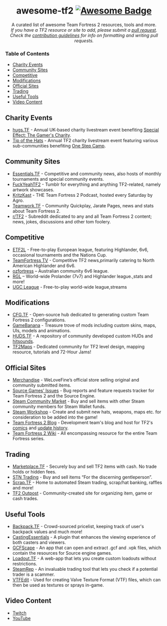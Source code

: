 <h1 align="center">
awesome-tf2  <a href="https://github.com/sindresorhus/awesome"><img alt="Awesome Badge" src="https://cdn.rawgit.com/sindresorhus/awesome/d7305f38d29fed78fa85652e3a63e154dd8e8829/media/badge.svg"></a><br> 
</h1>

<p align="center">
A curated list of awesome Team Fortress 2 resources, tools and more.<br>  
<i>If you have a TF2 resource or site to add, please submit a <a href="https://github.com/CriticalFlaw/awesome-tf2/pulls">pull request</a>.</br> Check the <a href="code-of-conduct.md">contribution guidelines</a> for info on formatting and writing pull requests.</i> 
</p>

### Table of Contents
- [Charity Events](#charity-events)
- [Community Sites](#community-sites)
- [Competitive](#competitive)
- [Modifications](#modifications)
- [Official Sites](#official-sites)
- [Trading](#trading)
- [Useful Tools](#useful-tools)
- [Video Content](#video-content)

## Charity Events
- [hugs.TF](https://hugs.tf/) - Annual UK-based charity livestream event benefiting [Special Effect: The Gamer's Charity](https://www.specialeffect.org.uk).
- [Tip of the Hats](https://tipofthehats.org) - Annual TF2 charity livestream event featuring various sub-communities benefiting [One Step Camp](http://www.onestepcamp.org/).

## Community Sites
- [Essentials.TF](https://www.essentials.tf) - Competitive and community news, also hosts of monthly tournaments and special community events.
- [FuckYeahTF2](https://www.fuckyeahtf2.tumblr.com) - Tumblr for everything and anything TF2-related, namely artwork showcases.
- [KritzKast](https://kritzkast.com) - THE Team Fortress 2 Podcast, hosted every Saturday by Agro.
- [Teamwork.TF](https://www.teamwork.tf) - Community Quickplay, Jarate Pages, news and stats about Team Fortress 2.
- [r/TF2](https://www.reddit.com/r/tf2/) - Subreddit dedicated to any and all Team Fortress 2 content; news, jokes, discussions and other tom foolery.

## Competitive
- [ETF2L](https://www.etf2l.org) - Free-to-play European league, featuring Highlander, 6v6, occasional tournaments and the Nations Cup.
- [TeamFortress TV](https://www.teamfortress.tv) - Competitive TF2 news,primarily catering to North American Highlander and 6v6.
- [ozfortress](http://ozfortress.com) – Australian community 6v6 league.
- [RGL](http://rgl.gg) – World-wide Prolander (7v7) and Highlander league.,stats and more!
- [UGC League](https://www.ugcleague.com) - Free-to-play world-wide league,streams

## Modifications
- [CFG.TF](https://www.cfg.tf) - Open-source hub dedicated to generating custom Team Fortress 2 configurations.
- [GameBanana](https://www.gamebanana.com/games/297) - Treasure trove of mods including custom skins, maps, UIs, models and animations. 
- [HUDS.TF](https://huds.tf/forum/forumdisplay.php?fid=25) - A repository of community developed custom HUDs and [hitsounds](https://huds.tf/forum/forumdisplay.php?fid=27).
- [TF2Maps](https://www.tf2maps.net) - Dedicated community for TF2 level design, mapping resource, tutorials and 72-Hour Jams!

## Official Sites
- [Merchandise](https://valvestore.forfansbyfans.com/title/team-fortress-2.html) - WeLoveFine’s official store selling original and community submitted items.
- [Source Games' Issues](https://github.com/ValveSoftware/Source-1-Games/issues) - Bug reports and feature requests tracker for Team Fortress 2 and the Source Engine.
- [Steam Community Market](https://steamcommunity.com/market/search?appid=440) - Buy and sell items with other Steam community members for Steam Wallet funds.
- [Steam Workshop](https://steamcommunity.com/workshop/browse/?appid=440) - Create and submit new hats, weapons, maps etc. for consideration to be added into the game!
- [Team Fortress 2 Blog](https://www.teamfortress.com) - Development team's blog and host for TF2's [comics](https://www.teamfortress.com/comics) and [update history](https://www.teamfortress.com/history).
- [Team Fortress 2 Wiki](https://wiki.teamfortress.com) - All encompassing resource for the entire Team Fortress series.

## Trading
- [Marketplace.TF](https://www.marketplace.tf) - Securely buy and sell TF2 items with cash. No trade holds or hidden fees.
- [STN Trading](https://stntrading.eu) - Buy and sell items “For the discerning gentleperson”.
- [Scrap.TF](https://www.scrap.tf) - Home to automated Steam trading, scrap/hat banking, raffles and more!
- [TF2 Outpost](https://www.tf2outpost.com) - Community-created site for organizing item, game or cash trades.

## Useful Tools
- [Backpack.TF](https://www.backpack.tf) - Crowd-sourced pricelist, keeping track of user's backpack values and much more!
- [CastingEssentials](https://github.com/PazerOP/CastingEssentials) - A plugin that enhances the viewing experience of both casters and viewers.
- [GCFScape](http://nemesis.thewavelength.net/?p=26) - An app that can open and extract .gcf and .vpk files, which contain the  resources for Source engine games.
- [Loadout.TF](https://www.loadout.tf) - A web-app that lets you create custom loadouts without restrictions.
- [SteamRep](https://www.steamrep.com) - An invaluable trading tool that lets you check if a potential trader is a scammer.
- [VTFEdit](http://nemesis.thewavelength.net/index.php?c=178) - Used for creating Valve Texture Format (VTF) files, which can then be used as textures or sprays in-game.

## Video Content 
- [Twitch](https://www.twitch.tv/directory/game/Team%20Fortress%202) 
- [YouTube](https://m.youtube.com/results?q=Team%20Fortress%202&sm=3)
